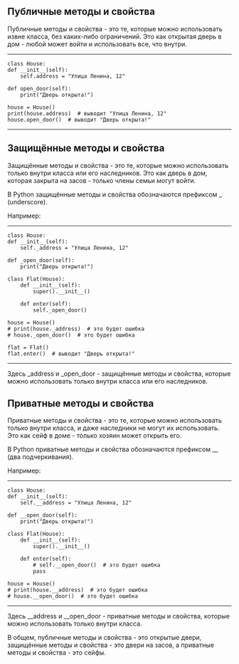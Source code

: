 ## Публичные методы и свойства

Публичные методы и свойства - это те, которые можно использовать извне класса, без каких-либо ограничений. Это как открытая дверь в дом - любой может войти и использовать все, что внутри.

___
    class House:
    def __init__(self):
        self.address = "Улица Ленина, 12"

    def open_door(self):
        print("Дверь открыта!")

    house = House()
    print(house.address)  # выводит "Улица Ленина, 12"
    house.open_door()  # выводит "Дверь открыта!"
___
## Защищённые методы и свойства

Защищённые методы и свойства - это те, которые можно использовать только внутри класса или его наследников. Это как дверь в дом, которая закрыта на засов - только члены семьи могут войти.

В Python защищённые методы и свойства обозначаются префиксом _ (underscore).

Например:
___
    class House:
    def __init__(self):
        self._address = "Улица Ленина, 12"

    def _open_door(self):
        print("Дверь открыта!")

    class Flat(House):
        def __init__(self):
            super().__init__()

        def enter(self):
            self._open_door()

    house = House()
    # print(house._address)  # это будет ошибка
    # house._open_door()  # это будет ошибка

    flat = Flat()
    flat.enter()  # выводит "Дверь открыта!"
___
Здесь _address и _open_door - защищённые методы и свойства, которые можно использовать только внутри класса или его наследников.

## Приватные методы и свойства

Приватные методы и свойства - это те, которые можно использовать только внутри класса, и даже наследники не могут их использовать. Это как сейф в доме - только хозяин может открыть его.

В Python приватные методы и свойства обозначаются префиксом __ (два подчеркивания).

Например:
___
    class House:
    def __init__(self):
        self.__address = "Улица Ленина, 12"

    def __open_door(self):
        print("Дверь открыта!")

    class Flat(House):
        def __init__(self):
            super().__init__()

        def enter(self):
            # self.__open_door()  # это будет ошибка
            pass

    house = House()
    # print(house.__address)  # это будет ошибка
    # house.__open_door()  # это будет ошибка
___

Здесь __address и __open_door - приватные методы и свойства, которые можно использовать только внутри класса.

В общем, публичные методы и свойства - это открытые двери, защищённые методы и свойства - это двери на засов, а приватные методы и свойства - это сейфы.